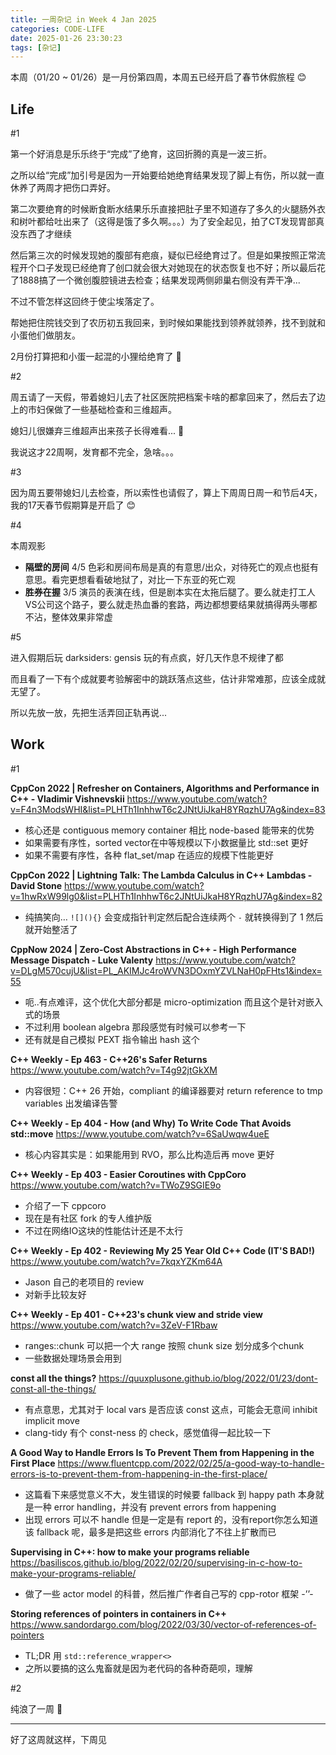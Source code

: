 ```yaml
---
title: 一周杂记 in Week 4 Jan 2025
categories: CODE-LIFE
date: 2025-01-26 23:30:23
tags: [杂记]
---
```

本周（01/20 ~ 01/26）是一月份第四周，本周五已经开启了春节休假旅程 😊

## Life

\#1

第一个好消息是乐乐终于“完成”了绝育，这回折腾的真是一波三折。

之所以给“完成”加引号是因为一开始要给她绝育结果发现了脚上有伤，所以就一直休养了两周才把伤口弄好。

第二次要绝育的时候断食断水结果乐乐直接把肚子里不知道存了多久的火腿肠外衣和树叶都给吐出来了（这得是饿了多久啊。。。）为了安全起见，拍了CT发现胃部真没东西了才继续

然后第三次的时候发现她的腹部有疤痕，疑似已经绝育过了。但是如果按照正常流程开个口子发现已经绝育了创口就会很大对她现在的状态恢复也不好；所以最后花了1888搞了一个微创腹腔镜进去检查；结果发现两侧卵巢右侧没有弄干净...

不过不管怎样这回终于使尘埃落定了。

帮她把住院钱交到了农历初五我回来，到时候如果能找到领养就领养，找不到就和小蛋他们做朋友。

2月份打算把和小蛋一起混的小狸给绝育了 🫡

\#2

周五请了一天假，带着媳妇儿去了社区医院把档案卡啥的都拿回来了，然后去了边上的市妇保做了一些基础检查和三维超声。

媳妇儿很嫌弃三维超声出来孩子长得难看... 🤣

我说这才22周啊，发育都不完全，急啥。。。

\#3

因为周五要带媳妇儿去检查，所以索性也请假了，算上下周周日周一和节后4天，我的17天春节假期算是开启了 😊

\#4

本周观影

- **隔壁的房间** 4/5 色彩和房间布局是真的有意思/出众，对待死亡的观点也挺有意思。看完更想看看破地狱了，对比一下东亚的死亡观
- **胜券在握** 3/5 演员的表演在线，但是剧本实在太拖后腿了。要么就走打工人VS公司这个路子，要么就走热血番的套路，两边都想要结果就搞得两头哪都不沾，整体效果非常虚

\#5

进入假期后玩 darksiders: gensis 玩的有点疯，好几天作息不规律了都

而且看了一下有个成就要考验解密中的跳跃落点这些，估计非常难那，应该全成就无望了。

所以先放一放，先把生活弄回正轨再说...

## Work

\#1

**CppCon 2022 | Refresher on Containers, Algorithms and Performance in C++ - Vladimir Vishnevskii** https://www.youtube.com/watch?v=F4n3ModsWHI&list=PLHTh1InhhwT6c2JNtUiJkaH8YRqzhU7Ag&index=83

- 核心还是 contiguous memory container 相比 node-based 能带来的优势
- 如果需要有序性，sorted vector在中等规模以下小数据量比 std::set 更好
- 如果不需要有序性，各种 flat_set/map 在适应的规模下性能更好

**CppCon 2022 | Lightning Talk: The Lambda Calculus in C++ Lambdas - David Stone** https://www.youtube.com/watch?v=1hwRxW99lg0&list=PLHTh1InhhwT6c2JNtUiJkaH8YRqzhU7Ag&index=82

- 纯搞笑向… `![](){}` 会变成指针判定然后配合连续两个 `-` 就转换得到了 1 然后就开始整活了

**CppNow 2024 | Zero-Cost Abstractions in C++ - High Performance Message Dispatch - Luke Valenty** https://www.youtube.com/watch?v=DLgM570cujU&list=PL_AKIMJc4roWVN3DOxmYZVLNaH0pFHts1&index=55

- 呃..有点难评，这个优化大部分都是 micro-optimization 而且这个是针对嵌入式的场景
- 不过利用 boolean algebra 那段感觉有时候可以参考一下
- 还有就是自己模拟 PEXT 指令输出 hash 这个

**C++ Weekly - Ep 463 - C++26's Safer Returns** https://www.youtube.com/watch?v=T4g92jtGkXM

- 内容很短：C++ 26 开始，compliant 的编译器要对 return reference to tmp variables 出发编译告警

**C++ Weekly - Ep 404 - How (and Why) To Write Code That Avoids std::move** https://www.youtube.com/watch?v=6SaUwqw4ueE

- 核心内容其实是：如果能用到 RVO，那么比构造后再 move 更好

**C++ Weekly - Ep 403 - Easier Coroutines with CppCoro** https://www.youtube.com/watch?v=TWoZ9SGIE9o

- 介绍了一下 cppcoro
- 现在是有社区 fork 的专人维护版
- 不过在网络IO这块的性能估计还是不太行

**C++ Weekly - Ep 402 - Reviewing My 25 Year Old C++ Code (IT'S BAD!)** https://www.youtube.com/watch?v=7kqxYZKm64A

- Jason 自己的老项目的 review
- 对新手比较友好

**C++ Weekly - Ep 401 - C++23's chunk view and stride view** https://www.youtube.com/watch?v=3ZeV-F1Rbaw

- ranges::chunk 可以把一个大 range 按照 chunk size 划分成多个chunk
- 一些数据处理场景会用到

**const all the things?** https://quuxplusone.github.io/blog/2022/01/23/dont-const-all-the-things/

- 有点意思，尤其对于 local vars 是否应该 const 这点，可能会无意间 inhibit implicit move
- clang-tidy 有个 const-ness 的 check，感觉值得一起比较一下

**A Good Way to Handle Errors Is To Prevent Them from Happening in the First Place** https://www.fluentcpp.com/2022/02/25/a-good-way-to-handle-errors-is-to-prevent-them-from-happening-in-the-first-place/

- 这篇看下来感觉意义不大，发生错误的时候要 fallback 到 happy path 本身就是一种 error handling，并没有 prevent errors from happening
- 出现 errors 可以不 handle 但是一定是有 report 的，没有report你怎么知道该 fallback 呢，最多是把这些 errors 内部消化了不往上扩散而已

**Supervising in C++: how to make your programs reliable** https://basiliscos.github.io/blog/2022/02/20/supervising-in-c-how-to-make-your-programs-reliable/

- 做了一些 actor model 的科普，然后推广作者自己写的 cpp-rotor 框架  -’’-

**Storing references of pointers in containers in C++** https://www.sandordargo.com/blog/2022/03/30/vector-of-references-of-pointers

- TL;DR 用 `std::reference_wrapper<>`
- 之所以要搞的这么鬼畜就是因为老代码的各种奇葩呗，理解

\#2

纯浪了一周 🤡

---

好了这周就这样，下周见
